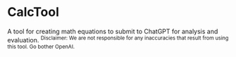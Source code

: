 # CalcTool
A tool for creating math equations to submit to ChatGPT for analysis and evaluation.
<sup>Disclaimer: We are not responsible for any inaccuracies that result from using this tool. Go bother OpenAI.</sup>

